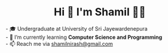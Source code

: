    <h1 align="center" > Hi 🙌 I'm Shamil 🧑‍🎓 </h1>


<p>
- 🎓 Undergraduate at University of Sri Jayewardenepura<br>  
- 🌱 I’m currently learning <b>Computer Science and Programming</b><br>
- 📫 Reach me via <a href="mailto:shamilnirash@gmail.com">shamilnirash@gmail.com </a>
</p>

